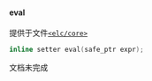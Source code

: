 #### eval  
提供于文件[`<elc/core>`](./index.md)  
````c++
inline setter eval(safe_ptr expr);
````
文档未完成

